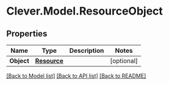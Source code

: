 # Clever.Model.ResourceObject
## Properties

Name | Type | Description | Notes
------------ | ------------- | ------------- | -------------
**Object** | [**Resource**](Resource.md) |  | [optional] 

[[Back to Model list]](../README.md#documentation-for-models) [[Back to API list]](../README.md#documentation-for-api-endpoints) [[Back to README]](../README.md)

